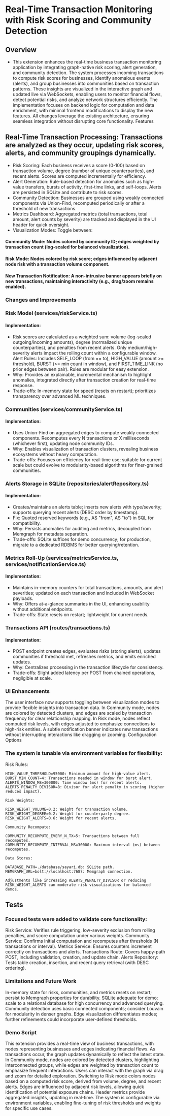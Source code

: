 # Real-Time Transaction Monitoring with Risk Scoring and Community Detection

## Overview

- This extension enhances the real-time business transaction monitoring application by integrating graph-native risk scoring, alert generation, and community detection. The system processes incoming transactions to compute risk scores for businesses, identify anomalous events (alerts), and group businesses into communities based on transaction patterns. These insights are visualized in the interactive graph and updated live via WebSockets, enabling users to monitor financial flows, detect potential risks, and analyze network structures efficiently.
  The implementation focuses on backend logic for computation and data enrichment, with minimal frontend modifications to display the new features. All changes leverage the existing architecture, ensuring seamless integration without disrupting core functionality.
  Features

## Real-Time Transaction Processing: Transactions are analyzed as they occur, updating risk scores, alerts, and community groupings dynamically.

- Risk Scoring: Each business receives a score (0-100) based on transaction volume, degree (number of unique counterparties), and recent alerts. Scores are computed incrementally for efficiency.
- Alert Generation: Rule-based detection for anomalies such as high-value transfers, bursts of activity, first-time links, and self-loops. Alerts are persisted in SQLite and contribute to risk scores.
- Community Detection: Businesses are grouped using weakly connected components via Union-Find, recomputed periodically or after a threshold of new transactions.
- Metrics Dashboard: Aggregated metrics (total transactions, total amount, alert counts by severity) are tracked and displayed in the UI header for quick oversight.
- Visualization Modes: Toggle between:

#### Community Mode: Nodes colored by community ID; edges weighted by transaction count (log-scaled for balanced visualization).

#### Risk Mode: Nodes colored by risk score; edges influenced by adjacent node risk with a transaction volume component.

#### New Transaction Notification: A non-intrusive banner appears briefly on new transactions, maintaining interactivity (e.g., drag/zoom remains enabled).

### Changes and Improvements

### Risk Model (services/riskService.ts)

#### Implementation:

- Risk scores are calculated as a weighted sum: volume (log-scaled outgoing/incoming amounts), degree (normalized unique counterparties), and penalties from recent alerts. Only medium/high-severity alerts impact the rolling count within a configurable window.
  Alert Rules: Includes SELF_LOOP (from == to), HIGH_VALUE (amount >= threshold), BURST (>= min count in window), and FIRST_TIME_LINK (no prior edges between pair). Rules are modular for easy extension.
- Why: Provides an explainable, incremental mechanism to highlight anomalies, integrated directly after transaction creation for real-time response.
- Trade-offs: In-memory state for speed (resets on restart); prioritizes transparency over advanced ML techniques.

### Communities (services/communityService.ts)

#### Implementation:

- Uses Union-Find on aggregated edges to compute weakly connected components. Recomputes every N transactions or X milliseconds (whichever first), updating node community IDs.
- Why: Enables visualization of transaction clusters, revealing business ecosystems without heavy computation.
- Trade-offs: Focuses on efficiency for real-time use; suitable for current scale but could evolve to modularity-based algorithms for finer-grained communities.

### Alerts Storage in SQLite (repositories/alertRepository.ts)

#### Implementation:

- Creates/maintains an alerts table; inserts new alerts with type/severity; supports querying recent alerts (DESC order by timestamp).
- Fix: Quoted reserved keywords (e.g., AS "from", AS "to") in SQL for compatibility.
- Why: Persists anomalies for auditing and metrics, decoupled from Memgraph for metadata separation.
- Trade-offs: SQLite suffices for demo concurrency; for production, migrate to a dedicated RDBMS for better querying/retention.

### Metrics Roll-Up (services/metricsService.ts, services/notificationService.ts)

#### Implementation:

- Maintains in-memory counters for total transactions, amounts, and alert severities; updated on each transaction and included in WebSocket payloads.
- Why: Offers at-a-glance summaries in the UI, enhancing usability without additional endpoints.
- Trade-offs: State resets on restart; lightweight for current needs.

### Transactions API (routes/transactions.ts)

#### Implementation:

- POST endpoint creates edges, evaluates risks (storing alerts), updates communities if threshold met, refreshes metrics, and emits enriched updates.
- Why: Centralizes processing in the transaction lifecycle for consistency.
- Trade-offs: Slight added latency per POST from chained operations, negligible at scale.

### UI Enhancements

The user interface now supports toggling between visualization modes to provide flexible insights into transaction data. In Community mode, nodes are colored by detected clusters, and edges are scaled by transaction frequency for clear relationship mapping. In Risk mode, nodes reflect computed risk levels, with edges adjusted to emphasize connections to high-risk entities. A subtle notification banner indicates new transactions without interrupting interactions like dragging or zooming.
Configuration Options

### The system is tunable via environment variables for flexibility:

Risk Rules:

```
HIGH_VALUE_THRESHOLD=95000: Minimum amount for high-value alert.
BURST_MIN_COUNT=4: Transactions needed in window for burst alert.
ALERTS_WINDOW_MS=300000: Time window (ms) for recent alerts.
ALERTS_PENALTY_DIVISOR=8: Divisor for alert penalty in scoring (higher reduces impact).

Risk Weights:

RISK_WEIGHT_VOLUME=0.2: Weight for transaction volume.
RISK_WEIGHT_DEGREE=0.2: Weight for counterparty degree.
RISK_WEIGHT_ALERTS=0.6: Weight for recent alerts.

Community Recompute:

COMMUNITY_RECOMPUTE_EVERY_N_TX=5: Transactions between full recomputes.
COMMUNITY_RECOMPUTE_INTERVAL_MS=30000: Maximum interval (ms) between recomputes.

Data Stores:

DATABASE_PATH=./database/sayari.db: SQLite path.
MEMGRAPH_URL=bolt://localhost:7687: Memgraph connection.

Adjustments like increasing ALERTS_PENALTY_DIVISOR or reducing RISK_WEIGHT_ALERTS can moderate risk visualizations for balanced demos.
```

## Tests

### Focused tests were added to validate core functionality:

Risk Service: Verifies rule triggering, low-severity exclusion from rolling penalties, and score computation under various weights.
Community Service: Confirms initial computation and recomputes after thresholds (N transactions or interval).
Metrics Service: Ensures counters increment correctly on transactions and alerts.
Transactions Route: Covers happy-path POST, including validation, creation, and update chain.
Alerts Repository: Tests table creation, insertion, and recent query retrieval (with DESC ordering).

### Limitations and Future Work

In-memory state for risks, communities, and metrics resets on restart; persist to Memgraph properties for durability.
SQLite adequate for demo; scale to a relational database for high concurrency and advanced querying.
Community detection uses basic connected components; consider Louvain for modularity in denser graphs.
Edge visualization differentiates modes; further refinements could incorporate user-defined thresholds.

### Demo Script

This extension provides a real-time view of business transactions, with nodes representing businesses and edges indicating financial flows. As transactions occur, the graph updates dynamically to reflect the latest state.
In Community mode, nodes are colored by detected clusters, highlighting interconnected groups, while edges are weighted by transaction count to emphasize frequent interactions. Users can interact with the graph via drag and zoom for detailed exploration.
Switching to Risk mode colors nodes based on a computed risk score, derived from volume, degree, and recent alerts. Edges are influenced by adjacent risk levels, allowing quick identification of potential exposure chains. Header metrics provide aggregated insights, updating in real-time.
The system is configurable via environment variables, enabling fine-tuning of risk thresholds and weights for specific use cases.

